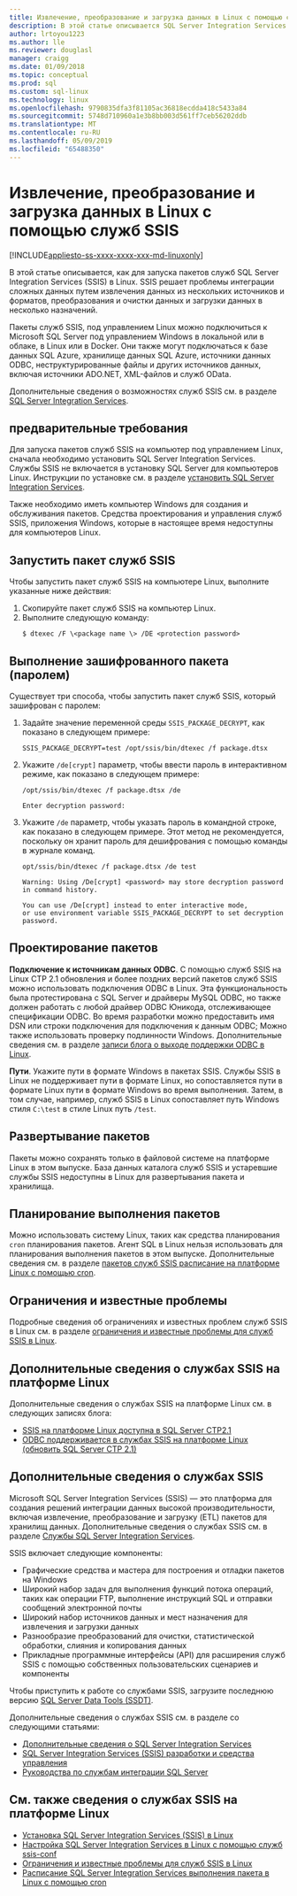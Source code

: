 ```yaml
---
title: Извлечение, преобразование и загрузка данных в Linux с помощью служб SSIS | Документация Майкрософт
description: В этой статье описывается SQL Server Integration Services (SSIS) для компьютеров Linux
author: lrtoyou1223
ms.author: lle
ms.reviewer: douglasl
manager: craigg
ms.date: 01/09/2018
ms.topic: conceptual
ms.prod: sql
ms.custom: sql-linux
ms.technology: linux
ms.openlocfilehash: 9790835dfa3f81105ac36818ecdda418c5433a84
ms.sourcegitcommit: 5748d710960a1e3b8bb003d561ff7ceb56202ddb
ms.translationtype: MT
ms.contentlocale: ru-RU
ms.lasthandoff: 05/09/2019
ms.locfileid: "65488350"
---
```

# <a name="extract-transform-and-load-data-on-linux-with-ssis"></a>Извлечение, преобразование и загрузка данных в Linux с помощью служб SSIS

[!INCLUDE[appliesto-ss-xxxx-xxxx-xxx-md-linuxonly](../includes/appliesto-ss-xxxx-xxxx-xxx-md-linuxonly.md)]

В этой статье описывается, как для запуска пакетов служб SQL Server Integration Services (SSIS) в Linux. SSIS решает проблемы интеграции сложных данных путем извлечения данных из нескольких источников и форматов, преобразования и очистки данных и загрузки данных в несколько назначений. 

Пакеты служб SSIS, под управлением Linux можно подключиться к Microsoft SQL Server под управлением Windows в локальной или в облаке, в Linux или в Docker. Они также могут подключаться к базе данных SQL Azure, хранилище данных SQL Azure, источники данных ODBC, неструктурированные файлы и других источников данных, включая источники ADO.NET, XML-файлов и служб OData.

Дополнительные сведения о возможностях служб SSIS см. в разделе [SQL Server Integration Services](../integration-services/sql-server-integration-services.md).

## <a name="prerequisites"></a>предварительные требования

Для запуска пакетов служб SSIS на компьютер под управлением Linux, сначала необходимо установить SQL Server Integration Services. Службы SSIS не включается в установку SQL Server для компьютеров Linux. Инструкции по установке см. в разделе [установить SQL Server Integration Services](sql-server-linux-setup-ssis.md).

Также необходимо иметь компьютер Windows для создания и обслуживания пакетов. Средства проектирования и управления служб SSIS, приложения Windows, которые в настоящее время недоступны для компьютеров Linux. 

## <a name="run-an-ssis-package"></a>Запустить пакет служб SSIS

Чтобы запустить пакет служб SSIS на компьютере Linux, выполните указанные ниже действия:

1.  Скопируйте пакет служб SSIS на компьютер Linux.
2.  Выполните следующую команду:
    ```
    $ dtexec /F \<package name \> /DE <protection password>
    ```

## <a name="run-an-encrypted-password-protected-package"></a>Выполнение зашифрованного пакета (паролем)
Существует три способа, чтобы запустить пакет служб SSIS, который зашифрован с паролем:

1.  Задайте значение переменной среды `SSIS_PACKAGE_DECRYPT`, как показано в следующем примере:

    ```
    SSIS_PACKAGE_DECRYPT=test /opt/ssis/bin/dtexec /f package.dtsx
    ```

2.  Укажите `/de[crypt]` параметр, чтобы ввести пароль в интерактивном режиме, как показано в следующем примере:

    ```
    /opt/ssis/bin/dtexec /f package.dtsx /de
    
    Enter decryption password:
    ```

3.  Укажите `/de` параметр, чтобы указать пароль в командной строке, как показано в следующем примере. Этот метод не рекомендуется, поскольку он хранит пароль для дешифрования с помощью команды в журнале команд.

    ```
    opt/ssis/bin/dtexec /f package.dtsx /de test
    
    Warning: Using /De[crypt] <password> may store decryption password in command history.
    
    You can use /De[crypt] instead to enter interactive mode,
    or use environment variable SSIS_PACKAGE_DECRYPT to set decryption password.
    ```

## <a name="design-packages"></a>Проектирование пакетов

**Подключение к источникам данных ODBC**. С помощью служб SSIS на Linux CTP 2.1 обновления и более поздних версий пакетов служб SSIS можно использовать подключения ODBC в Linux. Эта функциональность была протестирована с SQL Server и драйверы MySQL ODBC, но также должен работать с любой драйвер ODBC Юникода, отслеживающее спецификации ODBC. Во время разработки можно предоставить имя DSN или строки подключения для подключения к данным ODBC; Можно также использовать проверку подлинности Windows. Дополнительные сведения см. в разделе [записи блога о выходе поддержки ODBC в Linux](https://blogs.msdn.microsoft.com/ssis/2017/06/16/odbc-is-supported-in-ssis-on-linux-ssis-helsinki-ctp2-1-refresh/).

**Пути**. Укажите пути в формате Windows в пакетах SSIS. Службы SSIS в Linux не поддерживает пути в формате Linux, но сопоставляется пути в формате Linux пути в формате Windows во время выполнения. Затем, в том случае, например, служб SSIS в Linux сопоставляет путь Windows стиля `C:\test` в стиле Linux путь `/test`.

## <a name="deploy-packages"></a>Развертывание пакетов
Пакеты можно сохранять только в файловой системе на платформе Linux в этом выпуске. База данных каталога служб SSIS и устаревшие службы SSIS недоступны в Linux для развертывания пакета и хранилища.

## <a name="schedule-packages"></a>Планирование выполнения пакетов
Можно использовать систему Linux, таких как средства планирования `cron` планирования пакетов. Агент SQL в Linux нельзя использовать для планирования выполнения пакетов в этом выпуске. Дополнительные сведения см. в разделе [пакетов служб SSIS расписание на платформе Linux с помощью cron](sql-server-linux-schedule-ssis-packages.md).

## <a name="limitations-and-known-issues"></a>Ограничения и известные проблемы

Подробные сведения об ограничениях и известных проблем служб SSIS в Linux см. в разделе [ограничения и известные проблемы для служб SSIS в Linux](sql-server-linux-ssis-known-issues.md).

## <a name="more-info-about-ssis-on-linux"></a>Дополнительные сведения о службах SSIS на платформе Linux

Дополнительные сведения о службах SSIS на платформе Linux см. в следующих записях блога:

-   [SSIS на платформе Linux доступна в SQL Server CTP2.1](https://blogs.msdn.microsoft.com/ssis/2017/05/17/ssis-helsinki-is-available-in-sql-server-vnext-ctp2-1/)
-   [ODBC поддерживается в службах SSIS на платформе Linux (обновить SQL Server CTP 2.1)](https://blogs.msdn.microsoft.com/ssis/2017/06/16/odbc-is-supported-in-ssis-on-linux-ssis-helsinki-ctp2-1-refresh/)

## <a name="more-info-about-ssis"></a>Дополнительные сведения о службах SSIS

Microsoft SQL Server Integration Services (SSIS) — это платформа для создания решений интеграции данных высокой производительности, включая извлечение, преобразование и загрузку (ETL) пакетов для хранилищ данных. Дополнительные сведения о службах SSIS см. в разделе [Службы SQL Server Integration Services](/sql/integration-services/sql-server-integration-services).

SSIS включает следующие компоненты:
- Графические средства и мастера для построения и отладки пакетов на Windows
- Широкий набор задач для выполнения функций потока операций, таких как операции FTP, выполнение инструкций SQL и отправки сообщений электронной почты
- Широкий набор источников данных и мест назначения для извлечения и загрузки данных
- Разнообразие преобразований для очистки, статистической обработки, слияния и копирования данных
- Прикладные программные интерфейсы (API) для расширения служб SSIS с помощью собственных пользовательских сценариев и компоненты

Чтобы приступить к работе со службами SSIS, загрузите последнюю версию [SQL Server Data Tools (SSDT)](../integration-services/ssis-how-to-create-an-etl-package.md).

Дополнительные сведения о службах SSIS см. в разделе со следующими статьями:
- [Дополнительные сведения о SQL Server Integration Services](../integration-services/sql-server-integration-services.md)
- [SQL Server Integration Services (SSIS) разработки и средства управления](../integration-services/integration-services-ssis-development-and-management-tools.md)
- [Руководства по службам интеграции SQL Server](../integration-services/integration-services-tutorials.md)

## <a name="related-content-about-ssis-on-linux"></a>См. также сведения о службах SSIS на платформе Linux
-   [Установка SQL Server Integration Services (SSIS) в Linux](sql-server-linux-setup-ssis.md)
-   [Настройка SQL Server Integration Services в Linux с помощью служб ssis-conf](sql-server-linux-configure-ssis.md)
-   [Ограничения и известные проблемы для служб SSIS в Linux](sql-server-linux-ssis-known-issues.md)
-   [Расписание SQL Server Integration Services выполнения пакета в Linux с помощью cron](sql-server-linux-schedule-ssis-packages.md)
